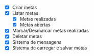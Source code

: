 -[x] Criar metas
-[x] Listar metas
    - [x] Metas realizadas
    - [x] Metas abertas
-[x] Marcar/Desmarcar metas realizadas
-[x] Deletar metas
-[x] Sistema de mensagens
-[x] Sistema de carregar e salvar metas